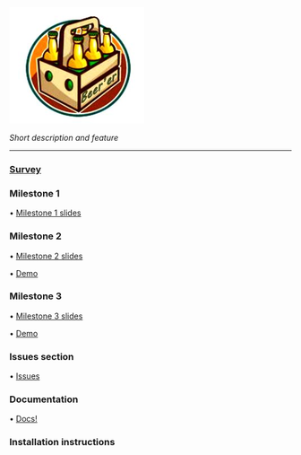 ![](https://github.com/lrazovic/Beerer/blob/gh-pages/Berrer4.JPG)   

*Short description and feature*

* * *

### [Survey](https://docs.google.com/forms/d/1kWSuHJnPAj1bPIlC0zPUXVjH7cd_kNpZJrJ4aZpEsnA)  

### Milestone 1

• [Milestone 1 slides](https://drive.google.com/open?id=1hClwiJgr6rrTc3AaohPoYBWq93Af8lKH)  

### Milestone 2

• [Milestone 2 slides]()  

• [Demo]()

### Milestone 3

• [Milestone 3 slides]()  

• [Demo]()


### Issues section
• [Issues](https://github.com/lrazovic/Beerer/issues)

### Documentation

• [Docs!]()  

### Installation instructions
 
